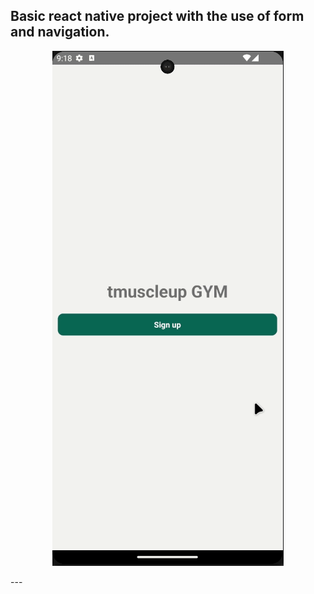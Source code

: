 Basic react native project with the use of form and navigation.
---
<p align="center">
  <img src="https://github.com/ercaneray/form-and-navigation/blob/main/form.gif"/>
</p>
---
